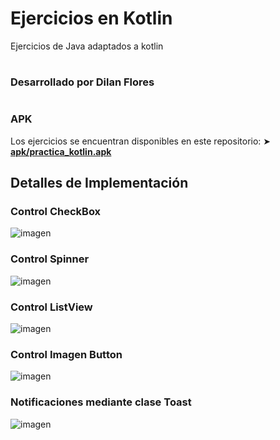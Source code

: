 # Ejercicios en Kotlin
Ejercicios de Java adaptados a kotlin

#
### Desarrollado por Dilan Flores
#

### APK
Los ejercicios se encuentran disponibles en este repositorio: ➤ **[apk/practica_kotlin.apk](https://github.com/dilan-flores/App_moviles-PracticaKotlin/blob/main/apk/practica_kotlin.apk)**

## Detalles de Implementación
### Control CheckBox
![imagen](https://github.com/dilan-flores/App_moviles-PracticaKotlin/assets/117755180/061c6a91-1939-4092-b166-cf0f37d1e734)

### Control Spinner
![imagen](https://github.com/dilan-flores/App_moviles-PracticaKotlin/assets/117755180/44ed19c3-9dec-409e-9e01-8ad1d355af6e)

### Control ListView
![imagen](https://github.com/dilan-flores/App_moviles-PracticaKotlin/assets/117755180/5b641bfc-3274-44d1-ab5c-5e9da02dd65e)

### Control Imagen Button
![imagen](https://github.com/dilan-flores/App_moviles-PracticaKotlin/assets/117755180/d3617e01-53bf-40d1-9146-485dcd1d2c41)

### Notificaciones mediante clase Toast
![imagen](https://github.com/dilan-flores/App_moviles-PracticaKotlin/assets/117755180/cf7a52a6-aaff-4898-8ed6-d6ee72090ef7)
